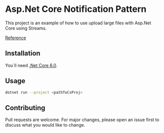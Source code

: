 # Asp.Net Core Notification Pattern

This project is an example of how to use upload large files with Asp.Net Core using
Streams.

[Reference](https://docs.microsoft.com/en-us/aspnet/core/mvc/models/file-uploads?view=aspnetcore-6.0#upload-large-files-with-streaming)

## Installation

You`ll need [.Net Core 6.0](https://dotnet.microsoft.com/en-us/download).

## Usage

```bash
dotnet run --project <pathToCsProj>
```

## Contributing

Pull requests are welcome. For major changes, please open an issue first to discuss what
you would like to change.
